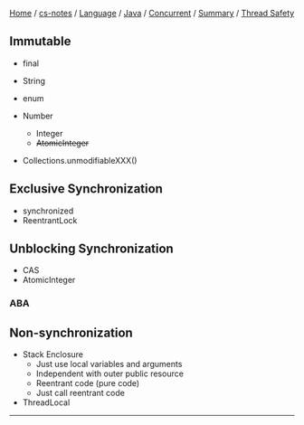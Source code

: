 [Home](https://mengxianbin.github.io) /
[cs-notes](https://mengxianbin.github.io/cs-notes/site) /
[Language](https://mengxianbin.github.io/cs-notes/site/Language) /
[Java](https://mengxianbin.github.io/cs-notes/site/Language/Java) /
[Concurrent](https://mengxianbin.github.io/cs-notes/site/Language/Java/Concurrent) /
[Summary](https://mengxianbin.github.io/cs-notes/site/Language/Java/Concurrent/Summary) /
[Thread Safety](https://mengxianbin.github.io/cs-notes/site/Language/Java/Concurrent/Summary/Thread%20Safety)

## Immutable

* final
* String
* enum
* Number
    * Integer
    * ~~AtomicInteger~~

* Collections.unmodifiableXXX()

## Exclusive Synchronization

* synchronized
* ReentrantLock

## Unblocking Synchronization

* CAS
* AtomicInteger

### ABA

## Non-synchronization

* Stack Enclosure
    * Just use local variables and arguments
    * Independent with outer public resource
    * Reentrant code (pure code)
    * Just call reentrant code
* ThreadLocal

---
